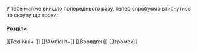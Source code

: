 У тебе майже вийшло попереднього разу, тепер спробуємо втиснутись по скоупу ще трохи:

#### Розділи
[[Технічні+-]]
[[!Амбієнт+]]
[[Ворлдген]]
[[Ігромех]]
